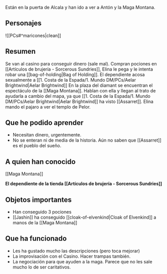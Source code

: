 Están en la puerta de Alcala y han ido a ver a Antón y la Maga Montana.

## Personajes

![[PCs#^maricones|clean]]

## Resumen

Se van al casino para conseguir dinero (sale mal).
Compran pociones en [[Artículos de brujería - Sorcerous Sundries]], Elina le pega y le intenta robar una [[bag-of-holding|Bag of Holding]]. El dependiente acosa sexualmente a [[1. Costa de la Espada/1. Mundo DM/PCs/Aelar Brightwind|Aelar Brightwind]]
En la plaza del diamant se encuentran el espectáculo de la [[Maga Montana]].
Hablan con ella y llegan al trato de ayudarla a cambio del mapa, ya que [[1. Costa de la Espada/1. Mundo DM/PCs/Aelar Brightwind|Aelar Brightwind]] ha visto [[Assarret]].
Elina mando el pajaro a ver el templo de Pelor.

## Que he podido aprender

- Necesitan dinero, urgentemente.
- No se enteran ni de media de la historia. Aún no saben que [[Assarret]] es el pueblo del sueño.

## A quien han conocido

[[Maga Montana]]

**El dependiente de la tienda [[Artículos de brujería - Sorcerous Sundries]]**

## Objetos importantes

- Han conseguido 3 pociones
- [[Jashin]] ha conseguido [[cloak-of-elvenkind|Cloak of Elvenkind]] a manos de la [[Maga Montana]]

## Que ha funcionado

- Les ha gustado mucho las descripciones (pero toca mejorar)
- La improvisación con el Casino. Hacer trampas también.
- La negociación para que ayuden a la maga. Parece que no les sale mucho lo de ser caritativos.
